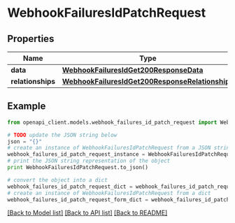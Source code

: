 # WebhookFailuresIdPatchRequest


## Properties
Name | Type | Description | Notes
------------ | ------------- | ------------- | -------------
**data** | [**WebhookFailuresIdGet200ResponseData**](WebhookFailuresIdGet200ResponseData.md) |  | [optional] 
**relationships** | [**WebhookFailuresIdGet200ResponseRelationships**](WebhookFailuresIdGet200ResponseRelationships.md) |  | [optional] 

## Example

```python
from openapi_client.models.webhook_failures_id_patch_request import WebhookFailuresIdPatchRequest

# TODO update the JSON string below
json = "{}"
# create an instance of WebhookFailuresIdPatchRequest from a JSON string
webhook_failures_id_patch_request_instance = WebhookFailuresIdPatchRequest.from_json(json)
# print the JSON string representation of the object
print WebhookFailuresIdPatchRequest.to_json()

# convert the object into a dict
webhook_failures_id_patch_request_dict = webhook_failures_id_patch_request_instance.to_dict()
# create an instance of WebhookFailuresIdPatchRequest from a dict
webhook_failures_id_patch_request_form_dict = webhook_failures_id_patch_request.from_dict(webhook_failures_id_patch_request_dict)
```
[[Back to Model list]](../README.md#documentation-for-models) [[Back to API list]](../README.md#documentation-for-api-endpoints) [[Back to README]](../README.md)


